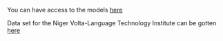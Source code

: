 

You can have access to the models <a href="https://drive.google.com/drive/folders/1jkwLBkxJhnfVvf1yd7PyZw0nY8aNYaNN?usp=sharing">here</a>

Data set for the Niger Volta-Language Technology Institute can be gotten<a href="https://github.com/Niger-Volta-LTI/yoruba-text"> here  </a>

